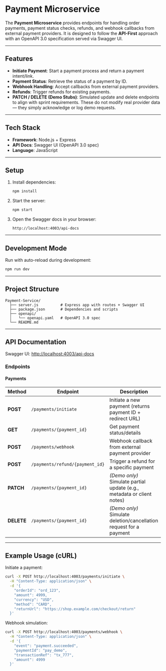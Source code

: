 # Payment Microservice

The **Payment Microservice** provides endpoints for handling order payments, payment status checks, refunds, and webhook callbacks from external payment providers.
It is designed to follow the **API-First** approach with an OpenAPI 3.0 specification served via Swagger UI.

---

## Features

- **Initiate Payment**: Start a payment process and return a payment intent/link.
- **Payment Status**: Retrieve the status of a payment by ID.
- **Webhook Handling**: Accept callbacks from external payment providers.
- **Refunds**: Trigger refunds for existing payments.
- **PATCH / DELETE (Demo Stubs)**: Simulated update and delete endpoints to align with sprint requirements.
  These do not modify real provider data — they simply acknowledge or log demo requests.

---

## Tech Stack

- **Framework**: Node.js + Express
- **API Docs**: Swagger UI (OpenAPI 3.0 spec)
- **Language**: JavaScript

---

## Setup

1. Install dependencies:

   ```bash
   npm install
   ```

2. Start the server:

   ```bash
   npm start
   ```

3. Open the Swagger docs in your browser:

   ```
   http://localhost:4003/api-docs
   ```

---

## Development Mode

Run with auto-reload during development:

```bash
npm run dev
```

---

## Project Structure

```
Payment-Service/
  ├── server.js          # Express app with routes + Swagger UI
  ├── package.json       # Dependencies and scripts
  ├── openapi/
  │   └── openapi.yaml   # OpenAPI 3.0 spec
  └── README.md
```

---

## API Documentation

Swagger UI: [http://localhost:4003/api-docs](http://localhost:4003/api-docs)

### Endpoints

#### Payments

| Method     | Endpoint                        | Description                                                            |
| ---------- | ------------------------------- | ---------------------------------------------------------------------- |
| **POST**   | `/payments/initiate`            | Initiate a new payment (returns payment ID + redirect URL)             |
| **GET**    | `/payments/{payment_id}`        | Get payment status/details                                             |
| **POST**   | `/payments/webhook`             | Webhook callback from external payment provider                        |
| **POST**   | `/payments/refund/{payment_id}` | Trigger a refund for a specific payment                                |
| **PATCH**  | `/payments/{payment_id}`        | _(Demo only)_ Simulate partial update (e.g., metadata or client notes) |
| **DELETE** | `/payments/{payment_id}`        | _(Demo only)_ Simulate deletion/cancellation request for a payment     |

---

## Example Usage (cURL)

Initiate a payment:

```bash
curl -X POST http://localhost:4003/payments/initiate \
  -H "Content-Type: application/json" \
  -d '{
    "orderId": "ord_123",
    "amount": 4999,
    "currency": "USD",
    "method": "CARD",
    "returnUrl": "https://shop.example.com/checkout/return"
  }'
```

Webhook simulation:

```bash
curl -X POST http://localhost:4003/payments/webhook \
  -H "Content-Type: application/json" \
  -d '{
    "event": "payment.succeeded",
    "paymentId": "pay_demo",
    "transactionRef": "tx_777",
    "amount": 4999
  }'
```
